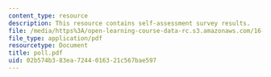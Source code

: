 ```yaml
---
content_type: resource
description: This resource contains self-assessment survey results.
file: /media/https%3A/open-learning-course-data-rc.s3.amazonaws.com/16-01-unified-engineering-i-ii-iii-iv-fall-2005-spring-2006/02b574b383ea7244016321c567bae597_poll.pdf
file_type: application/pdf
resourcetype: Document
title: poll.pdf
uid: 02b574b3-83ea-7244-0163-21c567bae597
---
```

